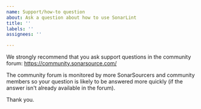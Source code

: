 ```yaml
---
name: Support/how-to question
about: Ask a question about how to use SonarLint
title: ''
labels: ''
assignees: ''

---
```


We strongly recommend that you ask support questions in the community forum:
https://community.sonarsource.com/


The community forum is monitored by more SonarSourcers and community members so your question is likely to be answered more quickly (if the answer isn't already available in the forum).

Thank you.

